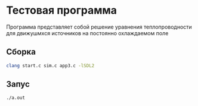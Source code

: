 # Тестовая программа

Программа представляет собой решение уравнения теплопроводности для движушмхся источников на постоянно охлаждаемом поле

## Сборка

```bash
clang start.c sim.c app3.c -lSDL2
```

## Запус

```bash
./a.out
```

